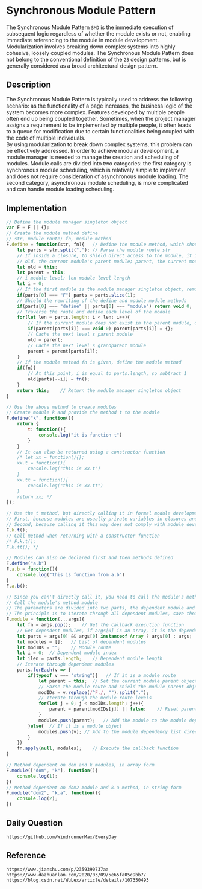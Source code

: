 # Synchronous Module Pattern
The Synchronous Module Pattern `SMD` is the immediate execution of subsequent logic regardless of whether the module exists or not, enabling immediate referencing to the module in module development. Modularization involves breaking down complex systems into highly cohesive, loosely coupled modules. The Synchronous Module Pattern does not belong to the conventional definition of the `23` design patterns, but is generally considered as a broad architectural design pattern.

## Description
The Synchronous Module Pattern is typically used to address the following scenario: as the functionality of a page increases, the business logic of the system becomes more complex. Features developed by multiple people often end up being coupled together. Sometimes, when the project manager assigns a requirement to be implemented by multiple people, it often leads to a queue for modification due to certain functionalities being coupled with the code of multiple individuals.  
By using modularization to break down complex systems, this problem can be effectively addressed. In order to achieve modular development, a module manager is needed to manage the creation and scheduling of modules. Module calls are divided into two categories: the first category is synchronous module scheduling, which is relatively simple to implement and does not require consideration of asynchronous module loading. The second category, asynchronous module scheduling, is more complicated and can handle module loading scheduling.

## Implementation

```javascript
// Define the module manager singleton object
var F = F || {};
// Create the module method define
// str, module route; fn, module method
F.define = function(str, fn){   // Define the module method, which should be defined in a closure, but let's ignore that for now
    let parts = str.split("."); // Parse the module route str
    // If inside a closure, to shield direct access to the module, it is recommended to add the module to a private variable within the closure
    // old, the current module's parent module; parent, the current module's parent module
    let old = this;
    let parent = this;
    // i module level; len module level length
    let i = 0;
    // If the first module is the module manager singleton object, remove it
    if(parts[0] === "F") parts = parts.slice(1);
    // Shield the rewriting of the define and module module methods
    if(parts[0] === "define" || parts[0] === "module") return void 0;
    // Traverse the route and define each level of the module
    for(let len = parts.length; i < len; i++){
        // If the current module does not exist in the parent module, declare the current module
        if(parent[parts[i]] === void 0) parent[parts[i]] = {};
        // Cache the next level's parent module
        old = parent;
        // Cache the next level's grandparent module
        parent = parent[parts[i]];
    }
    // If the module method fn is given, define the module method
    if(fn){
        // At this point, i is equal to parts.length, so subtract 1
        old[parts[--i]] = fn();
    }
    return this;    // Return the module manager singleton object
}

// Use the above method to create modules
// Create module k and provide the method t to the module
F.define("k", function(){
    return {
        t: function(){
            console.log("it is function t")
        }
    }
    // It can also be returned using a constructor function
    /* let xx = function(){};
    xx.t = function(){
        console.log("this is xx.t")
    }
    xx.tt = function(){
        console.log("this is xx.tt")
    }
    return xx; */
});

// Use the t method, but directly calling it in formal module development is not allowed
// First, because modules are usually private variables in closures and are not stored in F, so they cannot be accessed. This simplification is not using a closure
// Second, because calling it this way does not comply with module development standards
F.k.t();
// Call method when returning with a constructor function
/* F.k.t();
F.k.tt(); */

// Modules can also be declared first and then methods defined
F.define("a.b")
F.a.b = function(){
    console.log("this is function from a.b")
}
F.a.b();
```

```javascript
// Since you can't directly call it, you need to call the module's method
// Call the module's method module
// The parameters are divided into two parts, the dependent module and the callback function (the last parameter)
// The principle is to iterate through all dependent modules, save them in the list of dependent modules, and then pass these dependent modules as parameters to the execution function to execute
F.module = function(...args){
    let fn = args.pop();    // Get the callback execution function
    // Get dependent modules, if args[0] is an array, it is the dependent module, otherwise it is args
    let parts = args[0] && args[0] instanceof Array ? args[0] : args;
    let modules = [];   // List of dependent modules
    let modIDs = "";    // Module route
    let i = 0;  // Dependent module index
    let ilen = parts.length;    // Dependent module length
    // Iterate through dependent modules
    parts.forEach(v => {
        if(typeof v === "string"){   // If it is a module route
            let parent = this;  // Set the current module parent object (F)
            // Parse the module route and shield the module parent object
            modIDs = v.replace(/^F./, "").split(".");
            // Iterate through the module route levels
            for(let j = 0; j < modIDs.length; j++){
                parent = parent[modIDs[j]] || false;    // Reset parent module
            }
            modules.push(parent);   // Add the module to the module dependency list
        }else{  // If it is a module object
            modules.push(v); // Add to the module dependency list directly
        }
    })
    fn.apply(null, modules);    // Execute the callback function
}

// Method dependent on dom and k modules, in array form
F.module(["dom", "k"], function(){
    console.log(1);
})
// Method dependent on dom2 module and k.a method, in string form
F.module("dom2", "k.a", function(){
    console.log(2);
})
```

## Daily Question

```
https://github.com/WindrunnerMax/EveryDay
```

## Reference

```
https://www.jianshu.com/p/2359390737aa
https://www.dazhuanlan.com/2020/03/09/5e65fa05c9bb7/
https://blog.csdn.net/WuLex/article/details/107350493
```